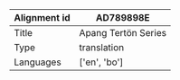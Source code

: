 |Alignment id | AD789898E
| --- | --- 
|Title | Apang Tertön Series 
|Type | translation
|Languages | ['en', 'bo']
